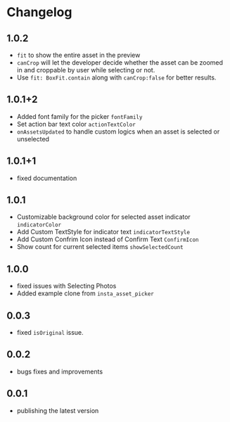# Changelog

## 1.0.2
* `fit` to show the entire asset in the preview
* `canCrop` will let the developer decide whether the asset can be zoomed in and croppable by user while selecting or not.
* Use `fit: BoxFit.contain` along with `canCrop:false` for better results.

## 1.0.1+2
* Added font family for the picker `fontFamily`
* Set action bar text color `actionTextColor`
* `onAssetsUpdated` to handle custom logics when an asset is selected or unselected

## 1.0.1+1
* fixed documentation

## 1.0.1
* Customizable background color for selected asset indicator `indicatorColor` 
* Add Custom TextStyle for indicator text `indicatorTextStyle`
* Add Custom Confrim Icon instead of Confirm Text `ConfirmIcon`
* Show count for current selected items `showSelectedCount`

## 1.0.0
* fixed issues with Selecting Photos
* Added example clone from `insta_asset_picker`

## 0.0.3
* fixed `isOriginal` issue.

## 0.0.2
* bugs fixes and improvements

## 0.0.1
* publishing the latest version